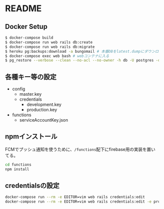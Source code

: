 # README
## Docker Setup
```bash
$ docker-compose build
$ docker-compose run web rails db:create
$ docker-compose run web rails db:migrate
$ heroku pg:backups:download -a bungomail # 本番DBをlatest.dumpにダウンロード
$ docker-compose exec web bash # webコンテナに入る
$ pg_restore --verbose --clean --no-acl --no-owner -h db -U postgres -d bungomail_development latest.dump # dbコンテナにリストア
```

## 各種キー等の設定
- config
  - master.key
  - credentials
    - development.key
    - production.key
- functions
  - serviceAccountKey.json


## npmインストール
FCMでプッシュ通知を使うために、`/functions`配下にfirebase用の実装を置いてる。

```bash
cd functions
npm install
```

## credentialsの設定

```bash
docker-compose run --rm -e EDITOR=vim web rails credentials:edit
docker-compose run --rm -e EDITOR=vim web rails credentials:edit -e production # 本番用
```
